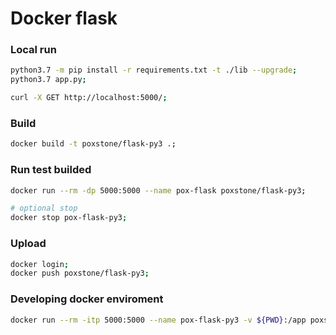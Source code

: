 # Docker flask

### Local run
```bash
python3.7 -m pip install -r requirements.txt -t ./lib --upgrade;
python3.7 app.py;

curl -X GET http://localhost:5000/;
```

### Build
```bash
docker build -t poxstone/flask-py3 .;
```

### Run test builded
```bash
docker run --rm -dp 5000:5000 --name pox-flask poxstone/flask-py3;

# optional stop
docker stop pox-flask-py3;
```

### Upload
```bash
docker login;
docker push poxstone/flask-py3;
```

### Developing docker enviroment
```bash
docker run --rm -itp 5000:5000 --name pox-flask-py3 -v ${PWD}:/app poxstone/flask-py3;
```

